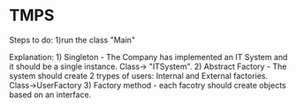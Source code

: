 # TMPS

Steps to do:
1)run the class "Main"

Explanation:
1)
Singleton - The Company has implemented an IT System and it should be a single instance.     Class->  "ITSystem".
2)
Abstract Factory - The system should create 2 trypes of users: Internal and External factories. Class->UserFactory
3)
Factory method - each facotry should create objects based on an interface.
